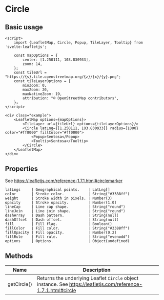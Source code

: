 # Circle

## Basic usage

```example height:400
<script>
    import {LeafletMap, Circle, Popup, TileLayer, Tooltip} from 'svelte-leafletjs';

    const mapOptions = {
        center: [1.250111, 103.830933],
        zoom: 14,
    };
    const tileUrl = "https://{s}.tile.openstreetmap.org/{z}/{x}/{y}.png";
    const tileLayerOptions = {
        minZoom: 0,
        maxZoom: 20,
        maxNativeZoom: 19,
        attribution: "© OpenStreetMap contributors",
    };
</script>

<div class="example">
    <LeafletMap options={mapOptions}>
        <TileLayer url={tileUrl} options={tileLayerOptions}/>
        <Circle latLng={[1.250111, 103.830933]} radius={1000} color="#ff0000" fillColor="#ff0000">
            <Popup>Sentosa</Popup>
            <Tooltip>Sentosa</Tooltip>
        </Circle>
    </LeafletMap>
</div>
```

## Properties

See https://leafletjs.com/reference-1.7.1.html#circlemarker

```properties
latLngs     | Geographical points.    | LatLng[]
color       | Stroke color.           | String("#3388ff")
weight      | Stroke width in pixels. | Number(3)
opacity     | Stroke opacity.         | Number(1.0)
lineCap     | Line cap shape.         | String("round")
lineJoin    | Line join shape.        | String("round")
dashArray   | Dash pattern.           | String(null)
dashOffset  | Dash offset.            | String(null)
fill        | Fill flag.              | Boolean()
fillColor   | Fill color.             | String("#3388ff")
fillOpacity | Fill opacity.           | Number(0.2)
fillRule    | Fill rule.              | String("evenodd")
options     | Options.                | Object(undefined)
```

## Methods

| Name        | Description                                                                                                    |
| ----------- | -------------------------------------------------------------------------------------------------------------- |
| getCircle() | Returns the underlying Leaflet `Circle` object instance. See https://leafletjs.com/reference-1.7.1.html#circle |
